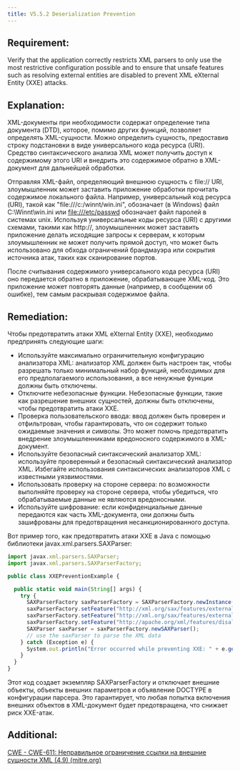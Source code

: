 ```yaml
---
title: V5.5.2 Deserialization Prevention
---
```







## Requirement:

Verify that the application correctly restricts XML parsers to only use the most restrictive configuration possible and to ensure that unsafe features such as resolving external entities are disabled to prevent XML eXternal Entity (XXE) attacks.

## Explanation:

XML-документы при необходимости содержат определение типа документа (DTD), которое, помимо других функций, позволяет определять XML-сущности. Можно определить сущность, предоставив строку подстановки в виде универсального кода ресурса (URI). Средство синтаксического анализа XML может получить доступ к содержимому этого URI и внедрить это содержимое обратно в XML-документ для дальнейшей обработки.

Отправляя XML-файл, определяющий внешнюю сущность с file:// URI, злоумышленник может заставить приложение обработки прочитать содержимое локального файла. Например, универсальный код ресурса (URI), такой как "file:///c:/winnt/win.ini", обозначает (в Windows) файл C:\Winnt\win.ini или [file:///etc/passwd](file:///etc/passwd) обозначает файл паролей в системах unix. Используя универсальные коды ресурса (URI) с другими схемами, такими как http://, злоумышленник может заставить приложение делать исходящие запросы к серверам, к которым злоумышленник не может получить прямой доступ, что может быть использовано для обхода ограничений брандмауэра или сокрытия источника атак, таких как сканирование портов.

После считывания содержимого универсального кода ресурса (URI) оно передается обратно в приложение, обрабатывающее XML-код. Это приложение может повторять данные (например, в сообщении об ошибке), тем самым раскрывая содержимое файла.

## Remediation:

Чтобы предотвратить атаки XML eXternal Entity (XXE), необходимо предпринять следующие шаги: 

- Используйте максимально ограничительную конфигурацию анализатора XML: анализатор XML должен быть настроен так, чтобы разрешать только минимальный набор функций, необходимых для его предполагаемого использования, а все ненужные функции должны быть отключены. 
- Отключите небезопасные функции. Небезопасные функции, такие как разрешение внешних сущностей, должны быть отключены, чтобы предотвратить атаки XXE. 
- Проверка пользовательского ввода: ввод должен быть проверен и отфильтрован, чтобы гарантировать, что он содержит только ожидаемые значения и символы. Это может помочь предотвратить внедрение злоумышленниками вредоносного содержимого в XML-документ. 
- Используйте безопасный синтаксический анализатор XML: используйте проверенный и безопасный синтаксический анализатор XML. Избегайте использования синтаксических анализаторов XML с известными уязвимостями. 
- Использовать проверку на стороне сервера: по возможности выполняйте проверку на стороне сервера, чтобы убедиться, что обрабатываемые данные не являются вредоносными. 
- Используйте шифрование: если конфиденциальные данные передаются как часть XML-документа, они должны быть зашифрованы для предотвращения несанкционированного доступа.


Вот пример того, как предотвратить атаки XXE в Java с помощью библиотеки javax.xml.parsers.SAXParser:


```javascript title="Предотвращение XXE"
import javax.xml.parsers.SAXParser;
import javax.xml.parsers.SAXParserFactory;

public class XXEPreventionExample {

  public static void main(String[] args) {
    try {
      SAXParserFactory saxParserFactory = SAXParserFactory.newInstance();
      saxParserFactory.setFeature("http://xml.org/sax/features/external-general-entities", false);
      saxParserFactory.setFeature("http://xml.org/sax/features/external-parameter-entities", false);
      saxParserFactory.setFeature("http://apache.org/xml/features/disallow-doctype-decl", true);
      SAXParser saxParser = saxParserFactory.newSAXParser();
      // use the saxParser to parse the XML data
    } catch (Exception e) {
      System.out.println("Error occurred while preventing XXE: " + e.getMessage());
    }
  }
}


```


Этот код создает экземпляр SAXParserFactory и отключает внешние объекты, объекты внешних параметров и объявление DOCTYPE в конфигурации парсера. Это гарантирует, что любая попытка включения внешних объектов в XML-документ будет предотвращена, что снижает риск XXE-атак.

## Additional:

[CWE - CWE-611: Неправильное ограничение ссылки на внешние сущности XML (4.9) (mitre.org)](https://cwe.mitre.org/data/definitions/611.html)




